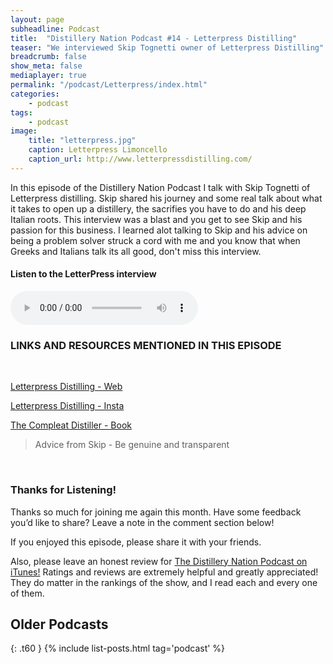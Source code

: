 ```yaml
---
layout: page
subheadline: Podcast
title:  "Distillery Nation Podcast #14 - Letterpress Distilling"
teaser: "We interviewed Skip Tognetti owner of Letterpress Distilling"
breadcrumb: false
show_meta: false
mediaplayer: true
permalink: "/podcast/Letterpress/index.html"
categories:
    - podcast
tags:
    - podcast
image:
    title: "letterpress.jpg"
    caption: Letterpress Limoncello
    caption_url: http://www.letterpressdistilling.com/
---
```

In this episode of the Distillery Nation Podcast I talk with Skip Tognetti of Letterpress distilling. Skip shared his journey and some real talk about what it takes to open up a distillery, the sacrifies you have to do and his deep Italian roots. This interview was a blast and you get to see Skip and his passion for this business. I learned alot talking to Skip and his advice on being a problem solver struck a cord with me and you know that when Greeks and Italians talk its all good, don't miss this interview. 


<h4>Listen to the LetterPress interview</h4>
<audio src="http://www.mastrogiannisdistillery.com/distillerynation/2016/014-DNP-Letterpress.mp3" type="audio/mp3" controls="controls"></audio>


<h3>LINKS AND RESOURCES MENTIONED IN THIS EPISODE</h3>
<br>

[Letterpress Distilling - Web][1]

[Letterpress Distilling - Insta][2]

[The Compleat Distiller - Book][3]


<blockquote>Advice from Skip - Be genuine and transparent</blockquote>

 [1]: http://www.letterpressdistilling.com/
 [2]: https://www.instagram.com/lp_distilling/
 [3]: http://amzn.to/29tZ8fD

 
<br>
<h3>Thanks for Listening!</h3>

Thanks so much for joining me again this month. Have some feedback you’d like to share? Leave a note in the comment section below!

If you enjoyed this episode, please share it with your friends.

Also, please leave an honest review for [The Distillery Nation Podcast on iTunes!][5] Ratings and reviews are extremely helpful and greatly appreciated! They do matter in the rankings of the show, and I read each and every one of them.


[5]: https://itunes.apple.com/us/podcast/distillery-nation-podcast/id1040367741


## Older Podcasts
{: .t60 }
{% include list-posts.html tag='podcast' %}